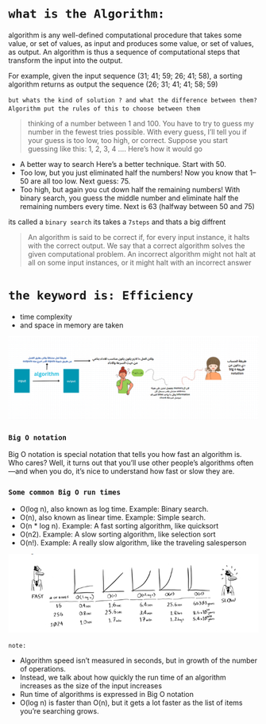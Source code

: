 # `what is the Algorithm:`
algorithm is any well-defined computational procedure that takes
some value, or set of values, as input and produces some value, or set of values, as
output. An algorithm is thus a sequence of computational steps that transform the
input into the output.

For example, given the input sequence (31; 41; 59; 26; 41; 58), a sorting algorithm
returns as output the sequence (26; 31; 41; 41; 58; 59)


`but whats the kind of solution ? and what the difference between them?`
`Algorithm put the rules of this to choose between them`

> thinking of a number between 1 and 100.
> You have to try to guess my number in the fewest tries possible. With 
every guess, I’ll tell you if your guess is too low, too high, or correct.
Suppose you start guessing like this: 1, 2, 3, 4 …. Here’s how it would 
go

- A better way to search Here’s a better technique. Start with 50.
- Too low, but you just eliminated half the numbers! Now you know that 
1–50 are all too low. Next guess: 75. 
- Too high, but again you cut down half the remaining numbers! With 
binary search, you guess the middle number and eliminate half the 
remaining numbers every time. Next is 63 (halfway between 50 and 75)

 its called a `binary search` its takes a `7steps` and thats a big diffrent



> An algorithm is said to be correct if, for every input instance, it halts with the
correct output. 
> We say that a correct algorithm solves the given computational
problem. An incorrect algorithm might not halt at all on some input instances, or it
might halt with an incorrect answer


# `the keyword is: Efficiency`
 - time complexity 
 - and space in memory are taken 

 ![alt text](../1.png)

### `Big O notation`
Big O notation is special notation that tells you how fast an algorithm is. 
Who cares? Well, it turns out that you’ll use other people’s algorithms 
often—and when you do, it’s nice to understand how fast or slow they 
are. 

### `Some common Big O run times`
- O(log n), also known as log time. Example: Binary search.
- O(n), also known as linear time. Example: Simple search.
- O(n * log n). Example: A fast sorting algorithm, like quicksort 
- O(n2). Example: A slow sorting algorithm, like selection sort 
- O(n!). Example: A really slow algorithm, like the traveling 
salesperson 


![alt text](../2.png)

`note:`
-  Algorithm speed isn’t measured in seconds, but in growth of the 
number of operations.
- Instead, we talk about how quickly the run time of an algorithm 
increases as the size of the input increases
-  Run time of algorithms is expressed in Big O notation
- O(log n) is faster than O(n), but it gets a lot faster as the list of items 
you’re searching grows.






